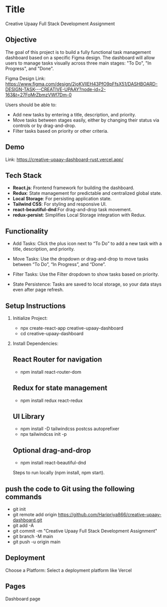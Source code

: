 # Title
Creative Upaay Full Stack Development Assignment

## Objective
The goal of this project is to build a fully functional task management dashboard based on a specific Figma design. The dashboard will allow users to manage tasks visually across three main stages: "To Do", "In Progress", and "Done".

Figma Design Link: https://www.figma.com/design/2joKVlIEH43PfO9pFfsX51/DASHBOARD-DESIGN-TASK---CREATIVE-UPAAY?node-id=2-163&t=27FoMrZbmzVWf7Dm-0

Users should be able to:

* Add new tasks by entering a title, description, and priority.
* Move tasks between stages easily, either by changing their status via controls or by drag-and-drop.
* Filter tasks based on priority or other criteria.

## Demo

Link: https://creative-upaay-dashboard-rust.vercel.app/

## Tech Stack

- **React.js**: Frontend framework for building the dashboard.
- **Redux**: State management for predictable and centralized global state.
- **Local Storage**: For persisting application state.
- **Tailwind CSS**: For styling and responsive UI.
- **react-beautiful-dnd**:For drag-and-drop task movement.
- **redux-persist**: Simplifies Local Storage integration with Redux.

## Functionality

* Add Tasks: Click the plus icon next to “To Do” to add a new task with a title, description, and priority.

* Move Tasks: Use the dropdown or drag-and-drop to move tasks between “To Do”, “In Progress”, and “Done”.

* Filter Tasks: Use the Filter dropdown to show tasks based on priority.

* State Persistence: Tasks are saved to local storage, so your data stays even after page refresh.

## Setup Instructions

1. Initialize Project:
    * npx create-react-app creative-upaay-dashboard
    * cd creative-upaay-dashboard

2. Install Dependencies:
    ## React Router for navigation
    * npm install react-router-dom

    ## Redux for state management
    * npm install redux react-redux

    ## UI Library
    * npm install -D tailwindcss postcss autoprefixer
    * npx tailwindcss init -p

    ## Optional drag-and-drop
    * npm install react-beautiful-dnd

    Steps to run locally (npm install, npm start).
   
   
## push the code to Git using the following commands
* git init
* git remote add origin https://github.com/Haripriya866/creative-upaay-dashboard.git
* git add -A
* git commit -m "Creative Upaay Full Stack Development Assignment"
* git branch -M main
* git push -u origin main

## Deployment
Choose a Platform: Select a deployment platform like Vercel

## Pages
Dashboard page
